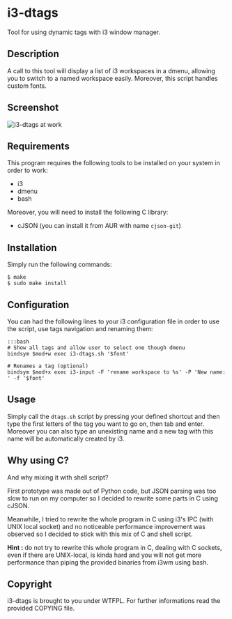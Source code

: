 # i3-dtags

Tool for using dynamic tags with i3 window manager.

## Description

A call to this tool will display a list of i3 workspaces in a dmenu, allowing
you to switch to a named workspace easily. Moreover, this script handles custom
fonts.

## Screenshot

![i3-dtags at work](http://microjoe.eu/media/projects/i3-dtags/screenshot.png)

## Requirements

This program requires the following tools to be installed on your system in
order to work:

 * i3
 * dmenu
 * bash

Moreover, you will need to install the following C library:

 * cJSON (you can install it from AUR with name `cjson-git`)

## Installation

Simply run the following commands:

```
$ make
$ sudo make install
```

## Configuration

You can had the following lines to your i3 configuration file in order to
use the script, use tags navigation and renaming them:

    :::bash
    # Show all tags and allow user to select one though dmenu
    bindsym $mod+w exec i3-dtags.sh '$font'

    # Renames a tag (optional)
    bindsym $mod+x exec i3-input -F 'rename workspace to %s' -P 'New name: ' -f '$font'

## Usage

Simply call the `dtags.sh` script by pressing your defined shortcut and then
type the first letters of the tag you want to go on, then tab and enter.
Moreover you can also type an unexisting name and a new tag with this name
will be automatically created by i3.

## Why using C?

And why mixing it with shell script?

First prototype was made out of Python code, but JSON parsing was too slow to
run on my computer so I decided to rewrite some parts in C using cJSON.

Meanwhile, I tried to rewrite the whole program in C using i3's IPC (with UNIX
local socket) and no noticeable performance improvement was observed so I
decided to stick with this mix of C and shell script.

**Hint :** do not try to rewrite this whole program in C, dealing with C
sockets, even if there are UNIX-local, is kinda hard and you will not get more
performance than piping the provided binaries from i3wm using bash.

## Copyright

i3-dtags is brought to you under WTFPL. For further informations read the
provided COPYING file.
